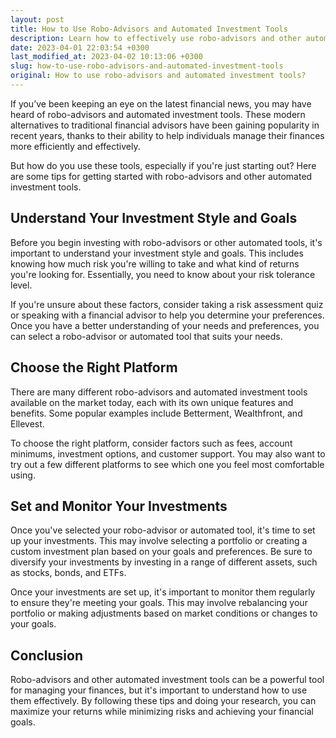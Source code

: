 ```yaml
---
layout: post
title: How to Use Robo-Advisors and Automated Investment Tools
description: Learn how to effectively use robo-advisors and other automated investment tools to maximize your returns while minimizing risks.
date: 2023-04-01 22:03:54 +0300
last_modified_at: 2023-04-02 10:13:06 +0300
slug: how-to-use-robo-advisors-and-automated-investment-tools
original: How to use robo-advisors and automated investment tools?
---
```

If you’ve been keeping an eye on the latest financial news, you may have heard of robo-advisors and automated investment tools. These modern alternatives to traditional financial advisors have been gaining popularity in recent years, thanks to their ability to help individuals manage their finances more efficiently and effectively.

But how do you use these tools, especially if you're just starting out? Here are some tips for getting started with robo-advisors and other automated investment tools.

## Understand Your Investment Style and Goals

Before you begin investing with robo-advisors or other automated tools, it's important to understand your investment style and goals. This includes knowing how much risk you're willing to take and what kind of returns you're looking for. Essentially, you need to know about your risk tolerance level.

If you're unsure about these factors, consider taking a risk assessment quiz or speaking with a financial advisor to help you determine your preferences. Once you have a better understanding of your needs and preferences, you can select a robo-advisor or automated tool that suits your needs.

## Choose the Right Platform

There are many different robo-advisors and automated investment tools available on the market today, each with its own unique features and benefits. Some popular examples include Betterment, Wealthfront, and Ellevest.

To choose the right platform, consider factors such as fees, account minimums, investment options, and customer support. You may also want to try out a few different platforms to see which one you feel most comfortable using.

## Set and Monitor Your Investments

Once you've selected your robo-advisor or automated tool, it's time to set up your investments. This may involve selecting a portfolio or creating a custom investment plan based on your goals and preferences. Be sure to diversify your investments by investing in a range of different assets, such as stocks, bonds, and ETFs.

Once your investments are set up, it's important to monitor them regularly to ensure they're meeting your goals. This may involve rebalancing your portfolio or making adjustments based on market conditions or changes to your goals.

## Conclusion

Robo-advisors and other automated investment tools can be a powerful tool for managing your finances, but it's important to understand how to use them effectively. By following these tips and doing your research, you can maximize your returns while minimizing risks and achieving your financial goals.